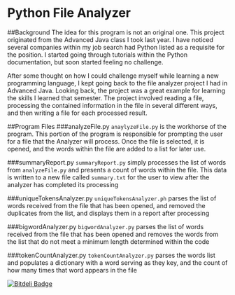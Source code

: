 # Python File Analyzer

##Background
The idea for this program is not an original one.  This project originated from the Advanced Java class I took last year.
I have noticed several companies within my job search had Python listed as a requisite for the position. I started going
through tutorials within the Python documentation, but soon started feeling no challenge.

After some thought on how I could challenge myself while learning a new programming language, I kept going back to the 
file analyzer project I had in Advanced Java.  Looking back, the project was a great example for learning the skills 
I learned that semester. The project involved reading a file, processing the contained information in the file in several
different ways, and then writing a file for each processed result.

##Program Files
###analyzeFile.py
`anaylyzeFile.py` is the workhorse of the program.  This portion of the program is responsible for prompting the user
 for a file that the Analyzer will process.  Once the file is selected, it is opened, and the words within the file are
 added to a list for later use.

###summaryReport.py
`summaryReport.py` simply processes the list of words from `analyzeFile.py` and presents a count of words within the 
file.  This data is written to a new file called `summary.txt` for the user to view after the analyzer has completed its
processing

###uniqueTokensAnalyzer.py
`uniqueTokensAnalyzer.ph` parses the list of words received from the file that has been opened, and removed the duplicates
from the list, and displays them in a report after processing

###bigwordAnalyzer.py
`bigwordAnalyzer.py` parses the list of words received from the file that has been opened and removes the words from the
list that do not meet a minimum length determined within the code

###tokenCountAnalyzer.py
`tokenCountAnalyzer.py` parses the words list and populates a dictionary with a word serving as they key, and the count
of how many times that word appears in the file

[![Bitdeli Badge](https://d2weczhvl823v0.cloudfront.net/afaherty27/pythonanalyzer/trend.png)](https://bitdeli.com/free "Bitdeli Badge")

